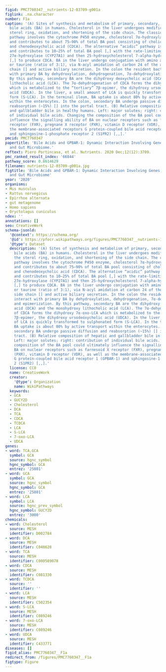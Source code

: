 ```yaml
---
figid: PMC7760347__nutrients-12-03709-g001a
figlink: .na.character
number: F1a
caption: '(A) Sites of synthesis and metabolism of primary, secondary, and tertiary
  bile acids (BA) in humans. Cholesterol in the liver undergoes modification of the
  sterol ring, oxidation, and shortening of the side chain. The classical “neutral”
  pathway involves the cytochrome P450 enzyme, cholesterol 7α-hydroxylase (CYP7A1),
  and contributes to about 75–90% of total BA pool consisting of cholic acid (CA)
  and chenodeoxycholic acid (CDCA). The alternative “acidic” pathway is mitochondrial
  and contributes to 10–25% of total BA pool [,] with the rate-limiting enzyme cholesterol
  27α-hydroxylase (CYP27A1) and then 25-hydroxycholesterol 7-alpha-hydroxylase (CYP7B1)
  [,] to produce CDCA. BA in the liver undergo conjugation with amino acids, glycine
  or taurine (ratio of 3:1), via N-acyl amidation at carbon 24 of the aliphatic side
  chain [] and active biliary secretion. In the colon the resident bacteria interact
  with primary BA by dehydroxylation, dehydrogenation, 7α-dehydroxylation and epimerization.
  By this pathway, secondary BA are the dihydroxy deoxycholic acid (DCA) and the monohydroxy
  lithocholic acid (LCA). The 7α-dehydrogenation of CDCA forms the dihydroxy 7α-oxo-LCA
  which is metabolized to the “tertiary” 7β-epimer, the dihydroxy ursodeoxycholic
  acid (UDCA). In the liver, a small amount of LCA is quickly transformed to sulphonated
  form (S-LCA). In the terminal ileum, BA uptake is about 80% by active transport
  within the enterocytes. In the colon, secondary BA undergo passive diffusion and
  reabsorption (~15%) [] into the portal tract. (B) Relative composition of hepatic
  and gallbladder bile in healthy humans. Left: major solutes; right: contribution
  of individual bile acids. Changing the composition of the BA pool could ultimately
  influence the signalling ability of BA on nuclear receptors such as farnesoid X
  receptor (FXR), pregnane X receptor (PXR), vitamin D receptor (VDR), as well as
  the membrane-associated receptors G protein-coupled bile acid receptor 1 (GPBAR-1)
  and sphingosine-1-phosphate receptor 2 (S1PR2) [,,].'
pmcid: PMC7760347
papertitle: 'Bile Acids and GPBAR-1: Dynamic Interaction Involving Genes, Environment
  and Gut Microbiome.'
reftext: Piero Portincasa, et al. Nutrients. 2020 Dec;12(12):3709.
pmc_ranked_result_index: '66844'
pathway_score: 0.8614629
filename: nutrients-12-03709-g001a.jpg
figtitle: 'Bile Acids and GPBAR-1: Dynamic Interaction Involving Genes, Environment
  and Gut Microbiome'
year: '2020'
organisms:
- Mus musculus
- Rattus norvegicus
- Epirrhoe alternata
- gut metagenome
- Homo sapiens
- Oryctolagus cuniculus
ndex: ''
annotations: []
seo: CreativeWork
schema-jsonld:
  '@context': https://schema.org/
  '@id': https://pfocr.wikipathways.org/figures/PMC7760347__nutrients-12-03709-g001a.html
  '@type': Dataset
  description: '(A) Sites of synthesis and metabolism of primary, secondary, and tertiary
    bile acids (BA) in humans. Cholesterol in the liver undergoes modification of
    the sterol ring, oxidation, and shortening of the side chain. The classical “neutral”
    pathway involves the cytochrome P450 enzyme, cholesterol 7α-hydroxylase (CYP7A1),
    and contributes to about 75–90% of total BA pool consisting of cholic acid (CA)
    and chenodeoxycholic acid (CDCA). The alternative “acidic” pathway is mitochondrial
    and contributes to 10–25% of total BA pool [,] with the rate-limiting enzyme cholesterol
    27α-hydroxylase (CYP27A1) and then 25-hydroxycholesterol 7-alpha-hydroxylase (CYP7B1)
    [,] to produce CDCA. BA in the liver undergo conjugation with amino acids, glycine
    or taurine (ratio of 3:1), via N-acyl amidation at carbon 24 of the aliphatic
    side chain [] and active biliary secretion. In the colon the resident bacteria
    interact with primary BA by dehydroxylation, dehydrogenation, 7α-dehydroxylation
    and epimerization. By this pathway, secondary BA are the dihydroxy deoxycholic
    acid (DCA) and the monohydroxy lithocholic acid (LCA). The 7α-dehydrogenation
    of CDCA forms the dihydroxy 7α-oxo-LCA which is metabolized to the “tertiary”
    7β-epimer, the dihydroxy ursodeoxycholic acid (UDCA). In the liver, a small amount
    of LCA is quickly transformed to sulphonated form (S-LCA). In the terminal ileum,
    BA uptake is about 80% by active transport within the enterocytes. In the colon,
    secondary BA undergo passive diffusion and reabsorption (~15%) [] into the portal
    tract. (B) Relative composition of hepatic and gallbladder bile in healthy humans.
    Left: major solutes; right: contribution of individual bile acids. Changing the
    composition of the BA pool could ultimately influence the signalling ability of
    BA on nuclear receptors such as farnesoid X receptor (FXR), pregnane X receptor
    (PXR), vitamin D receptor (VDR), as well as the membrane-associated receptors
    G protein-coupled bile acid receptor 1 (GPBAR-1) and sphingosine-1-phosphate receptor
    2 (S1PR2) [,,].'
  license: CC0
  name: CreativeWork
  creator:
    '@type': Organization
    name: WikiPathways
  keywords:
  - GCA
  - GUCY2D
  - Cholesterol
  - DCA
  - TCA
  - CDCA
  - TCDCA
  - LCA
  - S-LCA
  - 7-oxo-LCA
  - UDCA
genes:
- word: TCA,GCA
  symbol: GCA
  source: hgnc_symbol
  hgnc_symbol: GCA
  entrez: '25801'
- word: GCA
  symbol: GCA
  source: hgnc_symbol
  hgnc_symbol: GCA
  entrez: '25801'
- word: LCA
  symbol: LCA
  source: hgnc_prev_symbol
  hgnc_symbol: GUCY2D
  entrez: '3000'
chemicals:
- word: Cholesterol
  source: MESH
  identifier: D002784
- word: DCA
  source: MESH
  identifier: C048628
- word: TCA
  source: MESH
  identifier: C000589078
- word: CDCA
  source: MESH
  identifier: C081330
- word: TCDCA
  source: ''
  identifier: ''
- word: LCA
  source: MESH
  identifier: C502354
- word: S-LCA
  source: MESH
  identifier: C089246
- word: 7-oxo-LCA
  source: MESH
  identifier: C089246
- word: UDCA
  source: MESH
  identifier: C433771
diseases: []
figid_alias: PMC7760347__F1a
redirect_from: /figures/PMC7760347__F1a
figtype: Figure
---
```

